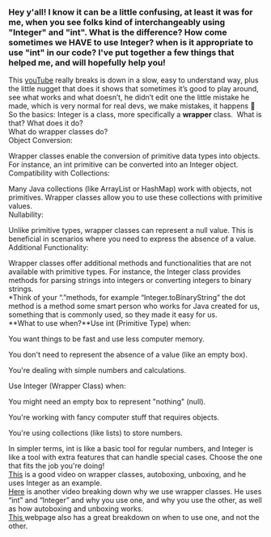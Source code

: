 ### Hey y'all! I know it can be a little confusing, at least it was for me, when you see folks kind of interchangeably using "Integer" and "int". What is the difference? How come sometimes we HAVE to use Integer? when is it appropriate to use "int" in our code? I've put together a few things that helped me, and will hopefully help you! 

This [youTube](https://youtu.be/osV3NKeTDr0?si=9vB-7Xe4E_NMX4_O) really breaks is down in a slow, easy to understand way, plus the little nugget that does it shows that sometimes it’s good to play around, see what works and what doesn’t, he didn’t edit one the little mistake he made, which is very normal for real devs, we make mistakes, it happens 🙂\
So the basics: Integer is a class, more specifically a **wrapper** class.  What is that? What does it do?  \
What do wrapper classes do?\
Object Conversion:

Wrapper classes enable the conversion of primitive data types into objects. For instance, an int primitive can be converted into an Integer object.\
Compatibility with Collections:

Many Java collections (like ArrayList or HashMap) work with objects, not primitives. Wrapper classes allow you to use these collections with primitive values.\
Nullability:

Unlike primitive types, wrapper classes can represent a null value. This is beneficial in scenarios where you need to express the absence of a value.\
Additional Functionality:

Wrapper classes offer additional methods and functionalities that are not available with primitive types. For instance, the Integer class provides methods for parsing strings into integers or converting integers to binary strings. \
\*Think of your “.”methods, for example “Integer.toBinaryString” the dot method is a method some smart person who works for Java created for us, something that is commonly used, so they made it easy for us.\
**What to use when?**Use int (Primitive Type) when:

You want things to be fast and use less computer memory.

You don't need to represent the absence of a value (like an empty box).

You're dealing with simple numbers and calculations.

Use Integer (Wrapper Class) when:

You might need an empty box to represent "nothing" (null).

You're working with fancy computer stuff that requires objects.

You're using collections (like lists) to store numbers.

In simpler terms, int is like a basic tool for regular numbers, and Integer is like a tool with extra features that can handle special cases. Choose the one that fits the job you're doing!\
[This](https://youtu.be/4MiEznM8y8Q?si=Cmvv1-ALFoVEuQG4) is a good video on wrapper classes, autoboxing, unboxing, and he uses Integer as an example.\
[Here](https://youtu.be/IM3c6eI6lO8?si=iGPQXIaQesifjRLS) is another video breaking down why we use wrapper classes. He uses “int” and “Integer” and why you use one, and why you use the other, as well as how autoboxing and unboxing works.\
[This ](https://www.theserverside.com/blog/Coffee-Talk-Java-News-Stories-and-Opinions/int-vs-Integer-java-difference-comparison-primitive-object-types#:~:text=The%20Integer%20class%20allows%20conversion,int%20can't%20have%20any.)webpage also has a great breakdown on when to use one, and not the other.
